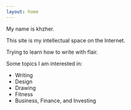 ```yaml
---
layout: home
---
```

My name is khzher. 

This site is my intellectual space on the Internet.

Trying to learn how to write with flair.

Some topics I am interested in:

* Writing
* Design
* Drawing
* Fitness
* Business, Finance, and Investing
